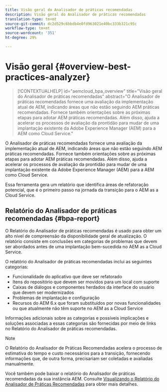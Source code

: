 ```yaml
---
title: Visão geral do Analisador de práticas recomendadas
description: Visão geral do Analisador de práticas recomendadas
translation-type: tm+mt
source-git-commit: dc2d529c6bbdb4e0fd963021e40bc333b321c95c
workflow-type: tm+mt
source-wordcount: '351'
ht-degree: 29%

---
```



# Visão geral {#overview-best-practices-analyzer}

>[!CONTEXTUALHELP]
>id="aemcloud_bpa_overview"
>title="Visão geral do Analisador de práticas recomendadas"
>abstract="O Analisador de práticas recomendadas fornece uma avaliação da implementação atual de AEM, indicando áreas que não estão seguindo AEM práticas recomendadas. Fornece também orientações sobre as próximas etapas para adotar AEM práticas recomendadas. Além disso, ajuda a acelerar os processos de avaliação da prontidão para mudar de uma implantação existente da Adobe Experience Manager (AEM) para a AEM como Cloud Service."

O Analisador de práticas recomendadas fornece uma avaliação da implementação atual de AEM, indicando áreas que não estão seguindo AEM práticas recomendadas. Fornece também orientações sobre as próximas etapas para adotar AEM práticas recomendadas. Além disso, ajuda a acelerar os processos de avaliação da prontidão para mudar de uma implantação existente da Adobe Experience Manager (AEM) para a AEM como Cloud Service.

Essa ferramenta gera um relatório que identifica áreas de refatoração potencial, que é o primeiro passo na jornada da transição para o AEM as a Cloud Service.

## Relatório do Analisador de práticas recomendadas {#bpa-report}

O Relatório do Analisador de práticas recomendadas é usado para obter um alto nível de compreensão da disponibilidade geral de atualização. O relatório consiste em conclusões em categorias de problemas que devem ser abordados antes de uma implantação bem-sucedida no AEM as a Cloud Service.

O relatório do Analisador de práticas recomendadas inclui as seguintes categorias:

* Funcionalidade do aplicativo que deve ser refatorado
* Itens do repositório que devem ser movidos para um local com suporte
* Caixas de diálogos e componentes herdados da interface do usuário que devem ser modernizados
* Problemas de implantação e configuração
* Recursos do AEM 6.x que foram substituídos por novas funcionalidades ou que atualmente não têm suporte no AEM as a Cloud Service

Informações adicionais sobre as categorias e possíveis implicações e soluções associadas a essas categorias são fornecidas por meio de links no Relatório do Analisador de práticas recomendadas.

>[!NOTE]
>O Relatório do Analisador de Práticas Recomendadas acelera o processo de estimativa do tempo e custo necessários para a transição, fornecendo informações que, de outra forma, precisariam ser coletadas e avaliadas manualmente.

Você também pode baixar o relatório do Analisador de práticas recomendadas da sua instância AEM. Consulte [Visualizando o Relatório do Analisador de Práticas Recomendadas](/help/move-to-cloud-service/best-practices-analyzer/using-best-practices-analyzer.md#viewing-report) para obter mais detalhes.
